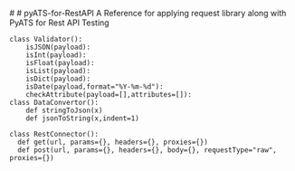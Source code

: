 
﻿# # pyATS-for-RestAPI
A Reference for applying request library along with PyATS for Rest API Testing

    class Validator():
	    isJSON(payload):
	    isInt(payload):
	    isFloat(payload):
	    isList(payload):
	    isDict(payload):
	    isDate(payload,format="%Y-%m-%d"):
	    checkAttribute(payload=[],attributes=[]):
    class DataConvertor():
        def stringToJson(x)
        def jsonToString(x,indent=1)

    class RestConnector():
      def get(url, params={}, headers={}, proxies={})
      def post(url, params={}, headers={}, body={}, requestType="raw", proxies={})
	    
	    







